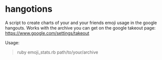 hangotions
==========

A script to create charts of your and your friends emoji usage in the google hangouts. Works with the archive you can get on the google takeout page: https://www.google.com/settings/takeout


Usage:

>ruby emoji_stats.rb path/to/your/archive
